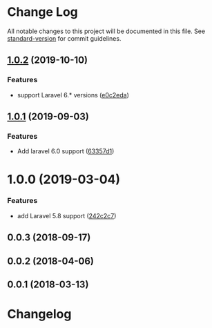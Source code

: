 # Change Log

All notable changes to this project will be documented in this file. See [standard-version](https://github.com/conventional-changelog/standard-version) for commit guidelines.

<a name="1.0.2"></a>
## [1.0.2](https://github.com/tequilarapido/diskstore/compare/v1.0.1...v1.0.2) (2019-10-10)


### Features

* support Laravel 6.* versions ([e0c2eda](https://github.com/tequilarapido/diskstore/commit/e0c2eda))



<a name="1.0.1"></a>
## [1.0.1](https://github.com/tequilarapido/diskstore/compare/v1.0.0...v1.0.1) (2019-09-03)


### Features

* Add laravel 6.0 support ([63357d1](https://github.com/tequilarapido/diskstore/commit/63357d1))



<a name="1.0.0"></a>
# 1.0.0 (2019-03-04)


### Features

* add Laravel 5.8 support ([242c2c7](https://github.com/tequilarapido/diskstore/commit/242c2c7))



<a name="0.0.3"></a>
## 0.0.3 (2018-09-17)



<a name="0.0.2"></a>
## 0.0.2 (2018-04-06)



<a name="0.0.1"></a>
## 0.0.1 (2018-03-13)



# Changelog
